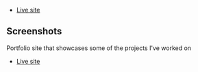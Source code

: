 - [Live site](https://dbibien.dev)

## Screenshots

Portfolio site that showcases some of the projects I've worked on

- [Live site](https://dbibien.dev)
